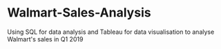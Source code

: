 # Walmart-Sales-Analysis
Using SQL for data analysis and Tableau for data visualisation to analyse Walmart's sales in Q1 2019
